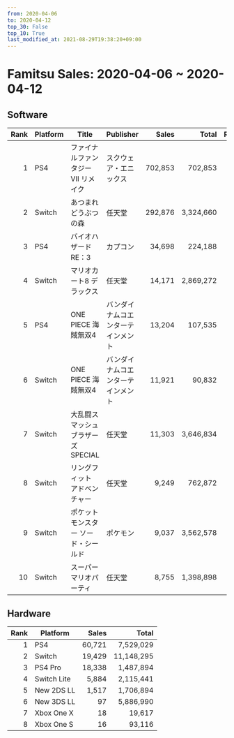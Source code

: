 ```yaml
---
from: 2020-04-06
to: 2020-04-12
top_30: False
top_10: True
last_modified_at: 2021-08-29T19:38:20+09:00
---
```

# Famitsu Sales: 2020-04-06 ~ 2020-04-12
## Software
| Rank | Platform | Title | Publisher | Sales | Total | Rate | New |
| -: | -- | -- | -- | -: | -: | -: | -- |
| 1 | PS4 | ファイナルファンタジーVII リメイク | スクウェア・エニックス | 702,853 | 702,853 |  | **New** |
| 2 | Switch | あつまれ どうぶつの森 | 任天堂 | 292,876 | 3,324,660 |  |  |
| 3 | PS4 | バイオハザード RE：3 | カプコン | 34,698 | 224,188 |  |  |
| 4 | Switch | マリオカート8 デラックス | 任天堂 | 14,171 | 2,869,272 |  |  |
| 5 | PS4 | ONE PIECE 海賊無双4 | バンダイナムコエンターテインメント | 13,204 | 107,535 |  |  |
| 6 | Switch | ONE PIECE 海賊無双4 | バンダイナムコエンターテインメント | 11,921 | 90,832 |  |  |
| 7 | Switch | 大乱闘スマッシュブラザーズ SPECIAL | 任天堂 | 11,303 | 3,646,834 |  |  |
| 8 | Switch | リングフィット アドベンチャー | 任天堂 | 9,249 | 762,872 |  |  |
| 9 | Switch | ポケットモンスター ソード・シールド | ポケモン | 9,037 | 3,562,578 |  |  |
| 10 | Switch | スーパー マリオパーティ | 任天堂 | 8,755 | 1,398,898 |  |  |

## Hardware
| Rank | Platform | Sales | Total |
| -: | -- | -: | -: |
| 1 | PS4 | 60,721 | 7,529,029 |
| 2 | Switch | 19,429 | 11,148,295 |
| 3 | PS4 Pro | 18,338 | 1,487,894 |
| 4 | Switch Lite | 5,884 | 2,115,441 |
| 5 | New 2DS LL | 1,517 | 1,706,894 |
| 6 | New 3DS LL | 97 | 5,886,990 |
| 7 | Xbox One X | 18 | 19,617 |
| 8 | Xbox One S | 16 | 93,116 |